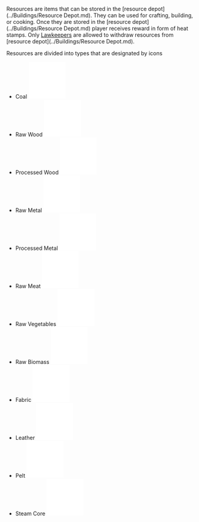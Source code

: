 Resources are items that can be stored in the [resource depot](../Buildings/Resource Depot.md). They can be used for crafting, building, or cooking. Once they are stored in the [resource depot](../Buildings/Resource Depot.md) player receives reward in form of heat stamps.
 Only [Lawkeepers](../Factions/Lawkeepers.md) are allowed to withdraw resources from [resource depot](../Buildings/Resource Depot.md).

Resources are divided into types that are designated by icons

- Coal ![IconSmall](../assets/images/Coal.png)
- Raw Wood ![IconSmall](../assets/images/WoodRaw.png)
- Processed Wood ![IconSmall](../assets/images/Wood.png)
- Raw Metal ![IconSmall](../assets/images/MetalRaw.png)
- Processed Metal ![IconSmall](../assets/images/Metal.png)
- Raw Meat ![IconSmall](../assets/images/FoodRaw.png)
- Raw Vegetables ![IconSmall](../assets/images/Plant.png)
- Raw Biomass ![IconSmall](../assets/images/Biomass.png)
- Fabric ![IconSmall](../assets/images/Fabric.png)
- Leather ![IconSmall](../assets/images/Leather.png)
- Pelt ![IconSmall](../assets/images/Pelt.png)
- Steam Core ![IconSmall](../assets/images/SteamCore.png)